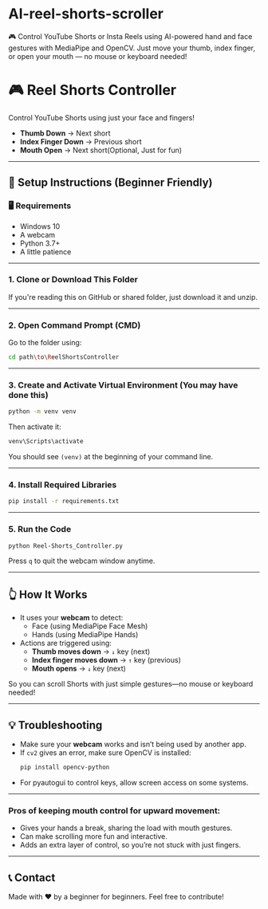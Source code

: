 # AI-reel-shorts-scroller
🎮 Control YouTube Shorts or Insta Reels using AI-powered hand and face gestures with MediaPipe and OpenCV. Just move your thumb, index finger, or open your mouth — no mouse or keyboard needed!


# 🎮 Reel Shorts Controller

Control YouTube Shorts using just your face and fingers!  
- **Thumb Down** → Next short  
- **Index Finger Down** → Previous short  
- **Mouth Open** → Next short(Optional, Just for fun)

---

## 🔧 Setup Instructions (Beginner Friendly)

### 🖥 Requirements
- Windows 10
- A webcam
- Python 3.7+
- A little patience 

---

### 1. Clone or Download This Folder

If you're reading this on GitHub or shared folder, just download it and unzip.

---

### 2. Open Command Prompt (CMD)

Go to the folder using:

```bash
cd path\to\ReelShortsController
```

---

### 3. Create and Activate Virtual Environment (You may have done this)

```bash
python -m venv venv
```

Then activate it:

```bash
venv\Scripts\activate
```

You should see `(venv)` at the beginning of your command line.

---

### 4. Install Required Libraries

```bash
pip install -r requirements.txt
```

---

### 5. Run the Code

```bash
python Reel-Shorts_Controller.py
```

Press `q` to quit the webcam window anytime.

---

## 👆 How It Works

- It uses your **webcam** to detect:
  - Face (using MediaPipe Face Mesh)
  - Hands (using MediaPipe Hands)
- Actions are triggered using:
  - **Thumb moves down** → `↓` key (next)
  - **Index finger moves down** → `↑` key (previous)
  - **Mouth opens** → `↓` key (next)

So you can scroll Shorts with just simple gestures—no mouse or keyboard needed!

---

## 💡 Troubleshooting

- Make sure your **webcam** works and isn’t being used by another app.
- If `cv2` gives an error, make sure OpenCV is installed:
  ```bash
  pip install opencv-python
  ```
- For pyautogui to control keys, allow screen access on some systems.

---

### Pros of keeping mouth control for upward movement:
- Gives your hands a break, sharing the load with mouth gestures.
- Can make scrolling more fun and interactive.
- Adds an extra layer of control, so you’re not stuck with just fingers.

---

## 📞 Contact

Made with ❤️ by a beginner for beginners. Feel free to contribute!
